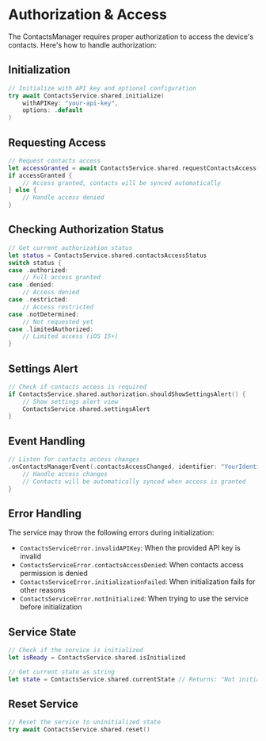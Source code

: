 # Authorization & Access

The ContactsManager requires proper authorization to access the device's contacts. Here's how to handle authorization:

## Initialization
```swift
// Initialize with API key and optional configuration
try await ContactsService.shared.initialize(
    withAPIKey: "your-api-key",
    options: .default
)
```

## Requesting Access
```swift
// Request contacts access
let accessGranted = await ContactsService.shared.requestContactsAccess()
if accessGranted {
    // Access granted, contacts will be synced automatically
} else {
    // Handle access denied
}
```

## Checking Authorization Status
```swift
// Get current authorization status
let status = ContactsService.shared.contactsAccessStatus
switch status {
case .authorized:
    // Full access granted
case .denied:
    // Access denied
case .restricted:
    // Access restricted
case .notDetermined:
    // Not requested yet
case .limitedAuthorized:
    // Limited access (iOS 15+)
}
```

## Settings Alert
```swift
// Check if contacts access is required
if ContactsService.shared.authorization.shouldShowSettingsAlert() {
    // Show settings alert view
    ContactsService.shared.settingsAlert
}
```

## Event Handling
```swift
// Listen for contacts access changes
.onContactsManagerEvent(.contactsAccessChanged, identifier: "YourIdentifier") {
    // Handle access changes
    // Contacts will be automatically synced when access is granted
}
```

## Error Handling
The service may throw the following errors during initialization:
- `ContactsServiceError.invalidAPIKey`: When the provided API key is invalid
- `ContactsServiceError.contactsAccessDenied`: When contacts access permission is denied
- `ContactsServiceError.initializationFailed`: When initialization fails for other reasons
- `ContactsServiceError.notInitialized`: When trying to use the service before initialization

## Service State
```swift
// Check if the service is initialized
let isReady = ContactsService.shared.isInitialized

// Get current state as string
let state = ContactsService.shared.currentState // Returns: "Not initialized", "Initializing", "Ready", or "Failed: [error]"
```

## Reset Service
```swift
// Reset the service to uninitialized state
try await ContactsService.shared.reset()
``` 